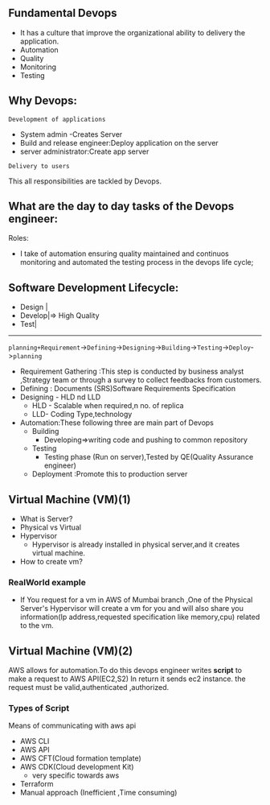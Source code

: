 ## Fundamental Devops

- It has a culture that improve the organizational ability to delivery the application.
- Automation
- Quality
- Monitoring
- Testing

## Why Devops:

`Development of applications`

- System admin -Creates Server
- Build and release engineer:Deploy application on the server
- server administrator:Create app server

`Delivery to users`

This all responsibilities are tackled by Devops.

## What are the day to day tasks of the Devops engineer:

Roles:

- I take of automation ensuring quality maintained and continuos monitoring and automated the testing process in the devops life cycle;

## Software Development Lifecycle:

- Design |
- Develop|=> High Quality
- Test|

---

`planning+Requirement`->`Defining`->`Designing`->`Building`->`Testing`->`Deploy`->`planning`

- Requirement Gathering :This step is conducted by business analyst ,Strategy team or through a survey to collect feedbacks from customers.
- Defining : Documents (SRS)Software Requirements Specification
- Designing - HLD nd LLD
  - HLD - Scalable when required,n no. of replica
  - LLD- Coding Type,technology
- Automation:These following three are main part of Devops
  - Building
    - Developing=>writing code and pushing to common repository
  - Testing
    - Testing phase (Run on server),Tested by QE(Quality Assurance engineer)
  - Deployment :Promote this to production server

## Virtual Machine (VM)(1)

- What is Server?
- Physical vs Virtual
- Hypervisor
  - Hypervisor is already installed in physical server,and it creates virtual machine.
- How to create vm?

### RealWorld example

- If You request for a vm in AWS of Mumbai branch ,One of the Physical Server's Hypervisor will create a vm for you and will also share you information(Ip address,requested specification like memory,cpu) related to the vm.

## Virtual Machine (VM)(2)

AWS allows for automation.To do this devops engineer writes **script** to make a request to AWS API(EC2,S2) In return it sends ec2 instance.
the request must be valid,authenticated ,authorized.

### Types of **Script**

Means of communicating with aws api

- AWS CLI
- AWS API
- AWS CFT(Cloud formation template)
- AWS CDK(Cloud development Kit)
  - very specific towards aws
- Terraform
- Manual approach (Inefficient ,Time consuming)
